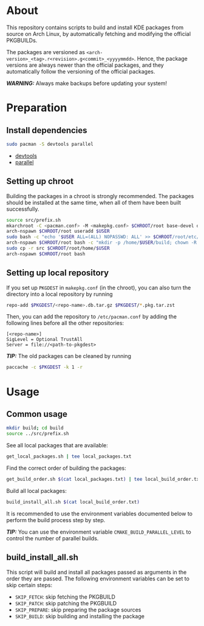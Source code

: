 # About

This repository contains scripts to build and install KDE packages from source on Arch Linux, by automatically fetching and modifying the official PKGBUILDs.

The packages are versioned as `<arch-version>_<tag>.r<revision>.g<commit>_<yyyymmdd>`.
Hence, the package versions are always newer than the official packages, and they automatically follow the versioning of the official packages.

**_WARNING:_** Always make backups before updating your system!

# Preparation

## Install dependencies

```bash
sudo pacman -S devtools parallel
```

- [devtools](https://archlinux.org/packages/extra/any/devtools/)
- [parallel](https://archlinux.org/packages/extra/any/parallel/)

## Setting up chroot

Building the packages in a chroot is strongly recommended.
The packages should be installed at the same time, when all of them have been built successfully.
```bash
source src/prefix.sh
mkarchroot -C <pacman.conf> -M <makepkg.conf> $CHROOT/root base-devel devtools parallel
arch-nspawn $CHROOT/root useradd $USER
sudo bash -c "echo '$USER ALL=(ALL) NOPASSWD: ALL' >> $CHROOT/root/etc/sudoers"
arch-nspawn $CHROOT/root bash -c "mkdir -p /home/$USER/build; chown -R $USER:$USER /home/$USER"
sudo cp -r src $CHROOT/root/home/$USER
arch-nspawn $CHROOT/root bash
```

## Setting up local repository

If you set up `PKGDEST` in `makepkg.conf` (in the chroot), you can also turn the directory into a local repository by running 
```bash
repo-add $PKGDEST/<repo-name>.db.tar.gz $PKGDEST/*.pkg.tar.zst
```
Then, you can add the repository to `/etc/pacman.conf` by adding the following lines before all the other repositories:
```
[<repo-name>]
SigLevel = Optional TrustAll
Server = file://<path-to-pkgdest>
```

**_TIP:_** The old packages can be cleaned by running
```bash
paccache -c $PKGDEST -k 1 -r
```

# Usage

## Common usage

```bash
mkdir build; cd build
source ../src/prefix.sh
```

See all local packages that are available:
```bash
get_local_packages.sh | tee local_packages.txt
```

Find the correct order of building the packages:
```bash
get_build_order.sh $(cat local_packages.txt) | tee local_build_order.txt
```

Build all local packages:
```bash
build_install_all.sh $(cat local_build_order.txt)
```
It is recommended to use the environment variables documented below to perform the build process step by step.

**_TIP:_**
You can use the environment variable `CMAKE_BUILD_PARALLEL_LEVEL` to control the number of parallel builds.

## build_install_all.sh

This script will build and install all packages passed as arguments in the order they are passed.
The following environment variables can be set to skip certain steps:
- `SKIP_FETCH`: skip fetching the PKGBUILD
- `SKIP_PATCH`: skip patching the PKGBUILD
- `SKIP_PREPARE`: skip preparing the package sources
- `SKIP_BUILD`: skip building and installing the package
